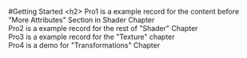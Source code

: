 #Getting Started \<h2\>
Pro1 is a example record for the content before "More Attributes" Section in Shader Chapter<br />
Pro2 is a example record for the rest of "Shader" Chapter<br />
Pro3 is a example record for the "Texture" chapter<br />
Pro4 is a demo for "Transformations" Chapter<br />
